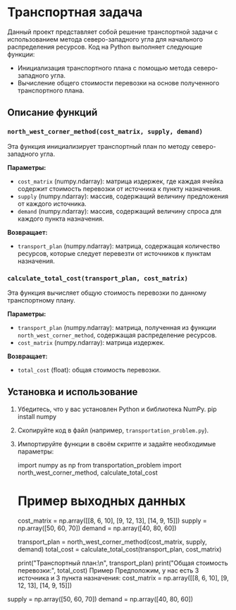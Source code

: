 # Транспортная задача

Данный проект представляет собой решение транспортной задачи с использованием метода северо-западного угла для начального распределения ресурсов. Код на Python выполняет следующие функции:

- Инициализация транспортного плана с помощью метода северо-западного угла.
- Вычисление общего стоимости перевозки на основе полученного транспортного плана.

## Описание функций

### `north_west_corner_method(cost_matrix, supply, demand)`

Эта функция инициализирует транспортный план по методу северо-западного угла.

**Параметры:**
- `cost_matrix` (numpy.ndarray): матрица издержек, где каждая ячейка содержит стоимость перевозки от источника к пункту назначения.
- `supply` (numpy.ndarray): массив, содержащий величину предложения от каждого источника.
- `demand` (numpy.ndarray): массив, содержащий величину спроса для каждого пункта назначения.

**Возвращает:**
- `transport_plan` (numpy.ndarray): матрица, содержащая количество ресурсов, которые следует перевезти от источников к пунктам назначения.

### `calculate_total_cost(transport_plan, cost_matrix)`

Эта функция вычисляет общую стоимость перевозки по данному транспортному плану.

**Параметры:**
- `transport_plan` (numpy.ndarray): матрица, полученная из функции `north_west_corner_method`, содержащая распределение ресурсов.
- `cost_matrix` (numpy.ndarray): матрица издержек.

**Возвращает:**
- `total_cost` (float): общая стоимость перевозки.

## Установка и использование

1. Убедитесь, что у вас установлен Python и библиотека NumPy.
pip install numpy


2. Скопируйте код в файл (например, `transportation_problem.py`).

3. Импортируйте функции в своём скрипте и задайте необходимые параметры:

   import numpy as np
   from transportation_problem import north_west_corner_method, calculate_total_cost

   # Пример выходных данных
   cost_matrix = np.array([[8, 6, 10], [9, 12, 13], [14, 9, 15]])
   supply = np.array([50, 60, 70])
   demand = np.array([40, 80, 60])

   transport_plan = north_west_corner_method(cost_matrix, supply, demand)
   total_cost = calculate_total_cost(transport_plan, cost_matrix)

   print("Транспортный план:\n", transport_plan)
   print("Общая стоимость перевозки:", total_cost)
Пример
Предположим, у нас есть 3 источника и 3 пункта назначения:
cost_matrix = np.array([[8, 6, 10],
                         [9, 12, 13],
                         [14, 9, 15]])

supply = np.array([50, 60, 70])
demand = np.array([40, 80, 60])
